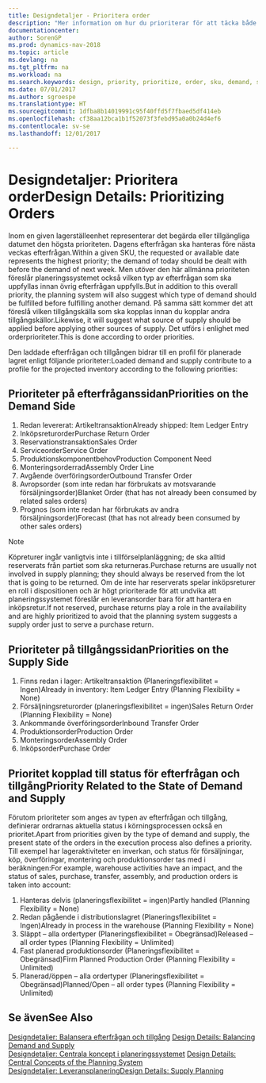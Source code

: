 ```yaml
---
title: Designdetaljer - Prioritera order
description: "Mer information om hur du prioriterar för att täcka både krav för efterfrågan och tillgång."
documentationcenter: 
author: SorenGP
ms.prod: dynamics-nav-2018
ms.topic: article
ms.devlang: na
ms.tgt_pltfrm: na
ms.workload: na
ms.search.keywords: design, priority, prioritize, order, sku, demand, supply
ms.date: 07/01/2017
ms.author: sgroespe
ms.translationtype: HT
ms.sourcegitcommit: 1dfba8b14019991c95f40ffd5f7fbaed5df414eb
ms.openlocfilehash: cf38aa12bca1b1f52073f3febd95a0a0b24d4ef6
ms.contentlocale: sv-se
ms.lasthandoff: 12/01/2017

---
```

# <a name="design-details-prioritizing-orders"></a><span data-ttu-id="70669-103">Designdetaljer: Prioritera order</span><span class="sxs-lookup"><span data-stu-id="70669-103">Design Details: Prioritizing Orders</span></span>
<span data-ttu-id="70669-104">Inom en given lagerställeenhet representerar det begärda eller tillgängliga datumet den högsta prioriteten. Dagens efterfrågan ska hanteras före nästa veckas efterfrågan.</span><span class="sxs-lookup"><span data-stu-id="70669-104">Within a given SKU, the requested or available date represents the highest priority; the demand of today should be dealt with before the demand of next week.</span></span> <span data-ttu-id="70669-105">Men utöver den här allmänna prioriteten föreslår planeringssystemet också vilken typ av efterfrågan som ska uppfyllas innan övrig efterfrågan uppfylls.</span><span class="sxs-lookup"><span data-stu-id="70669-105">But in addition to this overall priority, the planning system will also suggest which type of demand should be fulfilled before fulfilling another demand.</span></span> <span data-ttu-id="70669-106">På samma sätt kommer det att föreslå vilken tillgångskälla som ska kopplas innan du kopplar andra tillgångskällor.</span><span class="sxs-lookup"><span data-stu-id="70669-106">Likewise, it will suggest what source of supply should be applied before applying other sources of supply.</span></span> <span data-ttu-id="70669-107">Det utförs i enlighet med orderprioriteter.</span><span class="sxs-lookup"><span data-stu-id="70669-107">This is done according to order priorities.</span></span>  
  
<span data-ttu-id="70669-108">Den laddade efterfrågan och tillgången bidrar till en profil för planerade lagret enligt följande prioriteter:</span><span class="sxs-lookup"><span data-stu-id="70669-108">Loaded demand and supply contribute to a profile for the projected inventory according to the following priorities:</span></span>  
  
## <a name="priorities-on-the-demand-side"></a><span data-ttu-id="70669-109">Prioriteter på efterfråganssidan</span><span class="sxs-lookup"><span data-stu-id="70669-109">Priorities on the Demand Side</span></span>  
1. <span data-ttu-id="70669-110">Redan levererat: Artikeltransaktion</span><span class="sxs-lookup"><span data-stu-id="70669-110">Already shipped: Item Ledger Entry</span></span>  
2. <span data-ttu-id="70669-111">Inköpsreturorder</span><span class="sxs-lookup"><span data-stu-id="70669-111">Purchase Return Order</span></span>  
3. <span data-ttu-id="70669-112">Reservationstransaktion</span><span class="sxs-lookup"><span data-stu-id="70669-112">Sales Order</span></span>  
4. <span data-ttu-id="70669-113">Serviceorder</span><span class="sxs-lookup"><span data-stu-id="70669-113">Service Order</span></span>  
5. <span data-ttu-id="70669-114">Produktionskomponentbehov</span><span class="sxs-lookup"><span data-stu-id="70669-114">Production Component Need</span></span>  
6. <span data-ttu-id="70669-115">Monteringsorderrad</span><span class="sxs-lookup"><span data-stu-id="70669-115">Assembly Order Line</span></span>  
7. <span data-ttu-id="70669-116">Avgående överföringsorder</span><span class="sxs-lookup"><span data-stu-id="70669-116">Outbound Transfer Order</span></span>  
8. <span data-ttu-id="70669-117">Avropsorder (som inte redan har förbrukats av motsvarande försäljningsorder)</span><span class="sxs-lookup"><span data-stu-id="70669-117">Blanket Order (that has not already been consumed by related sales orders)</span></span>  
9. <span data-ttu-id="70669-118">Prognos (som inte redan har förbrukats av andra försäljningsorder)</span><span class="sxs-lookup"><span data-stu-id="70669-118">Forecast (that has not already been consumed by other sales orders)</span></span>  
  
> [!NOTE]  
>  <span data-ttu-id="70669-119">Köpreturer ingår vanligtvis inte i tillförselplanläggning; de ska alltid reserverats från partiet som ska returneras.</span><span class="sxs-lookup"><span data-stu-id="70669-119">Purchase returns are usually not involved in supply planning; they should always be reserved from the lot that is going to be returned.</span></span> <span data-ttu-id="70669-120">Om de inte har reserverats spelar inköpsreturer en roll i dispositionen och är högt prioriterade för att undvika att planeringssystemet föreslår en leveransorder bara för att hantera en inköpsretur.</span><span class="sxs-lookup"><span data-stu-id="70669-120">If not reserved, purchase returns play a role in the availability and are highly prioritized to avoid that the planning system suggests a supply order just to serve a purchase return.</span></span>  
  
## <a name="priorities-on-the-supply-side"></a><span data-ttu-id="70669-121">Prioriteter på tillgångssidan</span><span class="sxs-lookup"><span data-stu-id="70669-121">Priorities on the Supply Side</span></span>  
1. <span data-ttu-id="70669-122">Finns redan i lager: Artikeltransaktion (Planeringsflexibilitet = Ingen)</span><span class="sxs-lookup"><span data-stu-id="70669-122">Already in inventory: Item Ledger Entry (Planning Flexibility = None)</span></span>  
2. <span data-ttu-id="70669-123">Försäljningsreturorder (planeringsflexibilitet = ingen)</span><span class="sxs-lookup"><span data-stu-id="70669-123">Sales Return Order (Planning Flexibility = None)</span></span>  
3. <span data-ttu-id="70669-124">Ankommande överföringsorder</span><span class="sxs-lookup"><span data-stu-id="70669-124">Inbound Transfer Order</span></span>  
4. <span data-ttu-id="70669-125">Produktionsorder</span><span class="sxs-lookup"><span data-stu-id="70669-125">Production Order</span></span>  
5. <span data-ttu-id="70669-126">Monteringsorder</span><span class="sxs-lookup"><span data-stu-id="70669-126">Assembly Order</span></span>  
6. <span data-ttu-id="70669-127">Inköpsorder</span><span class="sxs-lookup"><span data-stu-id="70669-127">Purchase Order</span></span>  
  
## <a name="priority-related-to-the-state-of-demand-and-supply"></a><span data-ttu-id="70669-128">Prioritet kopplad till status för efterfrågan och tillgång</span><span class="sxs-lookup"><span data-stu-id="70669-128">Priority Related to the State of Demand and Supply</span></span>  
<span data-ttu-id="70669-129">Förutom prioriteter som anges av typen av efterfrågan och tillgång, definierar ordrarnas aktuella status i körningsprocessen också en prioritet.</span><span class="sxs-lookup"><span data-stu-id="70669-129">Apart from priorities given by the type of demand and supply, the present state of the orders in the execution process also defines a priority.</span></span> <span data-ttu-id="70669-130">Till exempel har lageraktiviteter en inverkan, och status för försäljningar, köp, överföringar, montering och produktionsorder tas med i beräkningen:</span><span class="sxs-lookup"><span data-stu-id="70669-130">For example, warehouse activities have an impact, and the status of sales, purchase, transfer, assembly, and production orders is taken into account:</span></span>  
  
1. <span data-ttu-id="70669-131">Hanteras delvis (planeringsflexibilitet = ingen)</span><span class="sxs-lookup"><span data-stu-id="70669-131">Partly handled (Planning Flexibility = None)</span></span>  
2. <span data-ttu-id="70669-132">Redan pågående i distributionslagret (Planeringsflexibilitet = Ingen)</span><span class="sxs-lookup"><span data-stu-id="70669-132">Already in process in the warehouse (Planning Flexibility = None)</span></span>  
3. <span data-ttu-id="70669-133">Släppt – alla ordertyper (Planeringsflexibilitet = Obegränsad)</span><span class="sxs-lookup"><span data-stu-id="70669-133">Released – all order types (Planning Flexibility = Unlimited)</span></span>  
4. <span data-ttu-id="70669-134">Fast planerad produktionsorder (Planeringsflexibilitet = Obegränsad)</span><span class="sxs-lookup"><span data-stu-id="70669-134">Firm Planned Production Order (Planning Flexibility = Unlimited)</span></span>  
5. <span data-ttu-id="70669-135">Planerad/öppen – alla ordertyper (Planeringsflexibilitet = Obegränsad)</span><span class="sxs-lookup"><span data-stu-id="70669-135">Planned/Open – all order types (Planning Flexibility = Unlimited)</span></span>  
  
## <a name="see-also"></a><span data-ttu-id="70669-136">Se även</span><span class="sxs-lookup"><span data-stu-id="70669-136">See Also</span></span>  
<span data-ttu-id="70669-137">[Designdetaljer: Balansera efterfrågan och tillgång](design-details-balancing-demand-and-supply.md) </span><span class="sxs-lookup"><span data-stu-id="70669-137">[Design Details: Balancing Demand and Supply](design-details-balancing-demand-and-supply.md) </span></span>  
<span data-ttu-id="70669-138">[Designdetaljer: Centrala koncept i planeringssystemet](design-details-central-concepts-of-the-planning-system.md) </span><span class="sxs-lookup"><span data-stu-id="70669-138">[Design Details: Central Concepts of the Planning System](design-details-central-concepts-of-the-planning-system.md) </span></span>  
[<span data-ttu-id="70669-139">Designdetaljer: Leveransplanering</span><span class="sxs-lookup"><span data-stu-id="70669-139">Design Details: Supply Planning</span></span>](design-details-supply-planning.md)
